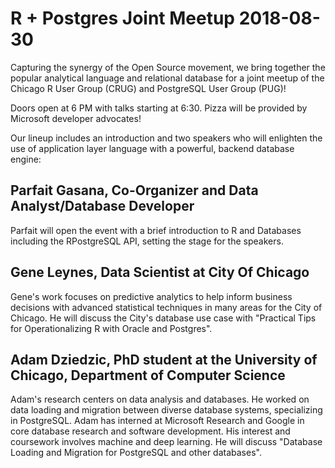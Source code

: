 # R + Postgres Joint Meetup 2018-08-30

Capturing the synergy of the Open Source movement, we bring together the popular analytical language and relational database for a joint meetup of the Chicago R User Group (CRUG) and PostgreSQL User Group (PUG)!

Doors open at 6 PM with talks starting at 6:30. Pizza will be provided by Microsoft developer advocates!

Our lineup includes an introduction and two speakers who will enlighten the use of application layer language with a powerful, backend database engine:

## Parfait Gasana, Co-Organizer and Data Analyst/Database Developer
Parfait will open the event with a brief introduction to R and Databases including the RPostgreSQL API, setting the stage for the speakers.

## Gene Leynes, Data Scientist at City Of Chicago
Gene's work focuses on predictive analytics to help inform business decisions with advanced statistical techniques in many areas for the City of Chicago. He will discuss the City's database use case with "Practical Tips for Operationalizing R with Oracle and Postgres".

## Adam Dziedzic, PhD student at the University of Chicago, Department of Computer Science
Adam's research centers on data analysis and databases. He worked on data loading and migration between diverse database systems, specializing in PostgreSQL. Adam has interned at Microsoft Research and Google in core database research and software development. His interest and coursework involves machine and deep learning. He will discuss "Database Loading and Migration for PostgreSQL and other databases".